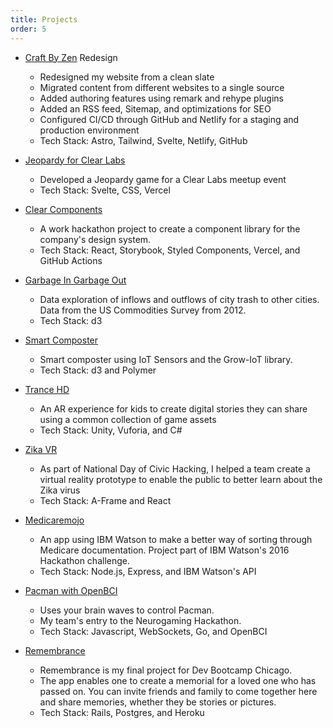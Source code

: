 ```yaml
---
title: Projects
order: 5
---
```


- [Craft By Zen](https://craftbyzen.com/blog/2023-05-02-website-rewrite/) Redesign

  - Redesigned my website from a clean slate
  - Migrated content from different websites to a single source
  - Added authoring features using remark and rehype plugins
  - Added an RSS feed, Sitemap, and optimizations for SEO
  - Configured CI/CD through GitHub and Netlify for a staging and production environment
  - Tech Stack: Astro, Tailwind, Svelte, Netlify, GitHub

- [Jeopardy for Clear Labs](https://craftbyzen.com/project/2020-12-10-jeopardy/)

  - Developed a Jeopardy game for a Clear Labs meetup event
  - Tech Stack: Svelte, CSS, Vercel

- [Clear Components](https://craftbyzen.com/project/2023-04-13-clear-component-library/)

  - A work hackathon project to create a component library for the company's design system.
  - Tech Stack: React, Storybook, Styled Components, Vercel, and GitHub Actions

- [Garbage In Garbage Out](https://craftbyzen.com/project/2017-10-15-garbage-in-garbage-out/)

  - Data exploration of inflows and outflows of city trash to other cities. Data from the US Commodities Survey from 2012.
  - Tech Stack: d3

- [Smart Composter](https://craftbyzen.com/project/2016-11-12-smart-composter/)

  - Smart composter using IoT Sensors and the Grow-IoT library.
  - Tech Stack: d3 and Polymer

- [Trance HD](https://trance-hd.github.io/)

  - An AR experience for kids to create digital stories they can share using a common collection of game assets
  - Tech Stack: Unity, Vuforia, and C#

- [Zika VR](https://craftbyzen.com/project/2016-06-04-zika-vr/)

  - As part of National Day of Civic Hacking, I helped a team create a virtual reality prototype to enable the public to better learn about the Zika virus
  - Tech Stack: A-Frame and React

- [Medicaremojo](https://craftbyzen.com/project/2016-04-02-medicare-mojo/)

  - An app using IBM Watson to make a better way of sorting through Medicare documentation. Project part of IBM Watson's 2016 Hackathon challenge.
  - Tech Stack: Node.js, Express, and IBM Watson's API

- [Pacman with OpenBCI](https://craftbyzen.com/project/2015-05-02-pac-man/)

  - Uses your brain waves to control Pacman.
  - My team's entry to the Neurogaming Hackathon.
  - Tech Stack: Javascript, WebSockets, Go, and OpenBCI

- [Remembrance](https://craftbyzen.com/project/2014-08-10-remembrance/)

  - Remembrance is my final project for Dev Bootcamp Chicago.
  - The app enables one to create a memorial for a loved one who has passed on. You can invite friends and family to come together here and share memories, whether they be stories or pictures.
  - Tech Stack: Rails, Postgres, and Heroku
